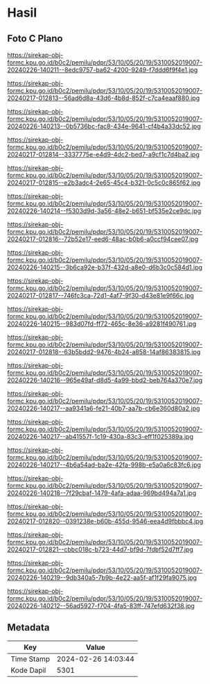 # Hasil

## Foto C Plano

https://sirekap-obj-formc.kpu.go.id/b0c2/pemilu/pdpr/53/10/05/20/19/5310052019007-20240226-140211--8edc9757-ba62-4200-9249-f7ddd6f9f4e1.jpg

https://sirekap-obj-formc.kpu.go.id/b0c2/pemilu/pdpr/53/10/05/20/19/5310052019007-20240217-012813--56ad6d8a-43d6-4b8d-852f-c7ca4eaaf880.jpg

https://sirekap-obj-formc.kpu.go.id/b0c2/pemilu/pdpr/53/10/05/20/19/5310052019007-20240226-140213--0b5736bc-fac8-434e-9641-cf4b4a33dc52.jpg

https://sirekap-obj-formc.kpu.go.id/b0c2/pemilu/pdpr/53/10/05/20/19/5310052019007-20240217-012814--3337775e-e4d9-4dc2-bed7-a9cf1c7d4ba2.jpg

https://sirekap-obj-formc.kpu.go.id/b0c2/pemilu/pdpr/53/10/05/20/19/5310052019007-20240217-012815--e2b3adc4-2e65-45c4-b321-0c5c0c865f62.jpg

https://sirekap-obj-formc.kpu.go.id/b0c2/pemilu/pdpr/53/10/05/20/19/5310052019007-20240226-140214--f5303d9d-3a56-48e2-b651-bf535e2ce9dc.jpg

https://sirekap-obj-formc.kpu.go.id/b0c2/pemilu/pdpr/53/10/05/20/19/5310052019007-20240217-012816--72b52e17-eed6-48ac-b0b6-a0ccf94cee07.jpg

https://sirekap-obj-formc.kpu.go.id/b0c2/pemilu/pdpr/53/10/05/20/19/5310052019007-20240226-140215--3b6ca92e-b37f-432d-a8e0-d6b3c0c584d1.jpg

https://sirekap-obj-formc.kpu.go.id/b0c2/pemilu/pdpr/53/10/05/20/19/5310052019007-20240217-012817--746fc3ca-72d1-4af7-9f30-d43e81e9f66c.jpg

https://sirekap-obj-formc.kpu.go.id/b0c2/pemilu/pdpr/53/10/05/20/19/5310052019007-20240226-140215--983d07fd-ff72-465c-8e36-a9281f490761.jpg

https://sirekap-obj-formc.kpu.go.id/b0c2/pemilu/pdpr/53/10/05/20/19/5310052019007-20240217-012818--63b5bdd2-9476-4b24-a858-14af86383815.jpg

https://sirekap-obj-formc.kpu.go.id/b0c2/pemilu/pdpr/53/10/05/20/19/5310052019007-20240226-140216--965e49af-d8d5-4a99-bbd2-beb764a370e7.jpg

https://sirekap-obj-formc.kpu.go.id/b0c2/pemilu/pdpr/53/10/05/20/19/5310052019007-20240226-140217--aa9341a6-fe21-40b7-aa7b-cb6e360d80a2.jpg

https://sirekap-obj-formc.kpu.go.id/b0c2/pemilu/pdpr/53/10/05/20/19/5310052019007-20240226-140217--ab41557f-1c19-430a-83c3-eff1f025389a.jpg

https://sirekap-obj-formc.kpu.go.id/b0c2/pemilu/pdpr/53/10/05/20/19/5310052019007-20240226-140217--4b6a54ad-ba2e-42fa-998b-e5a0a6c83fc6.jpg

https://sirekap-obj-formc.kpu.go.id/b0c2/pemilu/pdpr/53/10/05/20/19/5310052019007-20240226-140218--7f29cbaf-1479-4afa-adaa-969bd494a7a1.jpg

https://sirekap-obj-formc.kpu.go.id/b0c2/pemilu/pdpr/53/10/05/20/19/5310052019007-20240217-012820--0391238e-b60b-455d-9546-eea4d9fbbbc4.jpg

https://sirekap-obj-formc.kpu.go.id/b0c2/pemilu/pdpr/53/10/05/20/19/5310052019007-20240217-012821--cbbc018c-b723-44d7-bf9d-7fdbf52d7ff7.jpg

https://sirekap-obj-formc.kpu.go.id/b0c2/pemilu/pdpr/53/10/05/20/19/5310052019007-20240226-140219--9db340a5-7b9b-4e22-aa5f-af1f29fa9075.jpg

https://sirekap-obj-formc.kpu.go.id/b0c2/pemilu/pdpr/53/10/05/20/19/5310052019007-20240226-140212--56ad5927-f704-4fa5-83ff-747efd632f38.jpg


## Metadata

| Key        | Value               |
| ---------- | ------------------- |
| Time Stamp | 2024-02-26 14:03:44 |
| Kode Dapil | 5301                |



